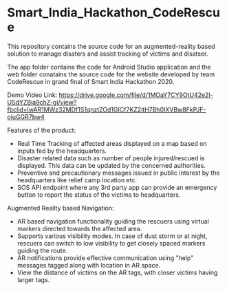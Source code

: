 # Smart_India_Hackathon_CodeRescue
This repository contains the source code for an augmented-reality based solution to manage disaters and assist tracking of victims and disatser.

The app folder contains the code for Android Studio application and the web folder conatains the source code for the website developed by team CodeRescue in grand final of Smart India Hackathon 2020.

Demo Video Link: https://drive.google.com/file/d/1MOaY7CY9OtU42e2l-USdYZBia9chZ-gi/view?fbclid=IwAR1MWz32MDf1S1qnztZOd1GICf7KZ2itH7Bh0IXVBw8FkPJF-ojuGGR7bw4

Features of the product:

- Real Time Tracking  of affected areas displayed on a map based on inputs fed by the headquarters.​
- Disaster related data  such as number of people injured/rescued is displayed. This data can be updated by the concerned authorities.​
- Preventive and precautionary messages issued in public interest by the headquarters like relief camp location etc.​
- SOS API endpoint where any 3rd party app can provide an emergency button to report the status of the victims to headquarters​.

Augmented Reality based Navigation:

- AR based navigation functionality guiding the rescuers using virtual markers directed towards the affected area.​
-  Supports various visibility modes. In case of dust storm or at night, rescuers can switch to low visibility to get closely spaced markers guiding the route.​
- AR notifications provide effective communication using "help" messages  tagged along with location in AR space. ​
- View the distance of victims on the AR tags, with closer victims having larger tags.
